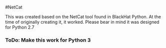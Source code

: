 #NetCat

This was created based on the NetCat tool found in BlackHat Python. At the time of originally creating it, it worked. Please bear in mind it was designed for Python 2.7

### ToDo: Make this work for Python 3
